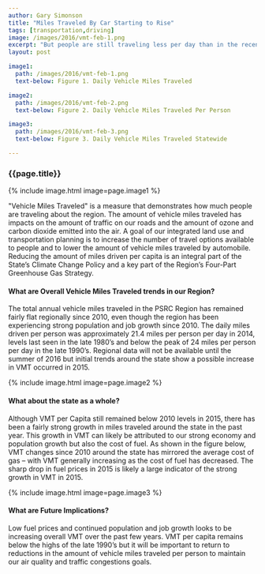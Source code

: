 ```yaml
---
author: Gary Simonson
title: "Miles Traveled By Car Starting to Rise"
tags: [transportation,driving]
image: /images/2016/vmt-feb-1.png
excerpt: "But people are still traveling less per day than in the recent past."
layout: post

image1:
  path: /images/2016/vmt-feb-1.png
  text-below: Figure 1. Daily Vehicle Miles Traveled

image2:
  path: /images/2016/vmt-feb-2.png
  text-below: Figure 2. Daily Vehicle Miles Traveled Per Person

image3:
  path: /images/2016/vmt-feb-3.png
  text-below: Figure 3. Daily Vehicle Miles Traveled Statewide

---
```


### {{page.title}}

{% include image.html image=page.image1 %}

"Vehicle Miles Traveled" is a measure that demonstrates how much people are traveling about the region. The amount of vehicle miles traveled has impacts on the amount of traffic on our roads and the amount of ozone and carbon dioxide emitted into the air. A goal of our integrated land use and transportation planning is to increase the number of travel options available to people and to lower the amount of vehicle miles traveled by automobile. Reducing the amount of miles driven per capita is an integral part of the State’s Climate Change Policy and a key part of the Region’s Four-Part Greenhouse Gas Strategy.

#### What are Overall Vehicle Miles Traveled trends in our Region?

The total annual vehicle miles traveled in the PSRC Region has remained fairly flat regionally since 2010, even though the region has been experiencing strong population and job growth since 2010. The daily miles driven per person was approximately 21.4 miles per person per day in 2014, levels last seen in the late 1980’s and below the peak of 24 miles per person per day in the late 1990’s. Regional data will not be available until the summer of 2016 but initial trends around the state show a possible increase in VMT occurred in 2015.

{% include image.html image=page.image2 %}

#### What about the state as a whole?

Although VMT per Capita still remained below 2010 levels in 2015, there has been a fairly strong growth in miles traveled around the state in the past year. This growth in VMT can likely be attributed to our strong economy and population growth but also the cost of fuel. As shown in the figure below, VMT changes since 2010 around the state has mirrored the average cost of gas – with VMT generally increasing as the cost of fuel has decreased. The sharp drop in fuel prices in 2015 is likely a large indicator of the strong growth in VMT in 2015.

{% include image.html image=page.image3 %}

#### What are Future Implications?

Low fuel prices and continued population and job growth looks to be increasing overall VMT over the past few years. VMT per capita remains below the highs of the late 1990’s but it will be important to return to  reductions in the amount of vehicle miles traveled per person to maintain our air quality and traffic congestions goals.
